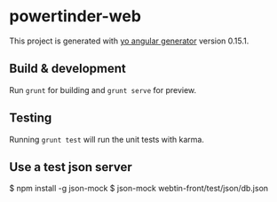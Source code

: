 # powertinder-web

This project is generated with [yo angular generator](https://github.com/yeoman/generator-angular)
version 0.15.1.

## Build & development

Run `grunt` for building and `grunt serve` for preview.

## Testing

Running `grunt test` will run the unit tests with karma.

## Use a test json server

$ npm install -g json-mock
$ json-mock webtin-front/test/json/db.json

